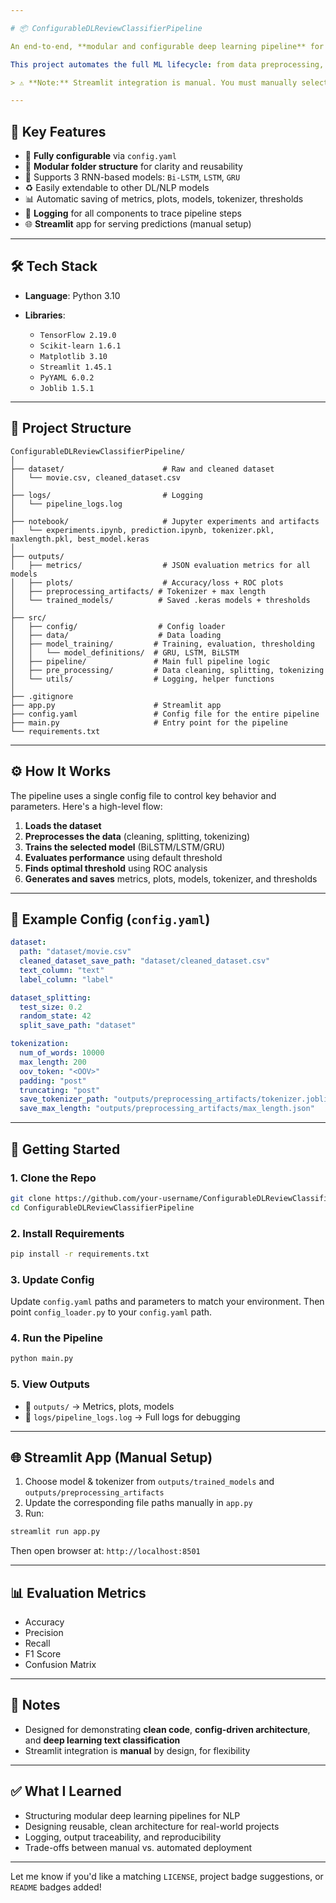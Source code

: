 ```yaml
---

# 📦 ConfigurableDLReviewClassifierPipeline

An end-to-end, **modular and configurable deep learning pipeline** for sentiment classification of movie reviews using RNN-based models — BiLSTM, LSTM, and GRU.

This project automates the full ML lifecycle: from data preprocessing, splitting, training, evaluation, saving outputs, and serving predictions manually via a Streamlit interface.

> ⚠️ **Note:** Streamlit integration is manual. You must manually select a model and update paths in `app.py`.

---
```


## 🎯 Key Features

* 🔧 **Fully configurable** via `config.yaml`
* 📁 **Modular folder structure** for clarity and reusability
* 🧠 Supports 3 RNN-based models: `Bi-LSTM`, `LSTM`, `GRU`
* ♻️ Easily extendable to other DL/NLP models
* 📊 Automatic saving of metrics, plots, models, tokenizer, thresholds
* 📝 **Logging** for all components to trace pipeline steps
* 🌐 **Streamlit** app for serving predictions (manual setup)

---

## 🛠️ Tech Stack

* **Language**: Python 3.10
* **Libraries**:

  * `TensorFlow 2.19.0`
  * `Scikit-learn 1.6.1`
  * `Matplotlib 3.10`
  * `Streamlit 1.45.1`
  * `PyYAML 6.0.2`
  * `Joblib 1.5.1`

---

## 📂 Project Structure

```
ConfigurableDLReviewClassifierPipeline/
│
├── dataset/                      # Raw and cleaned dataset
│   └── movie.csv, cleaned_dataset.csv
│
├── logs/                         # Logging
│   └── pipeline_logs.log
│
├── notebook/                     # Jupyter experiments and artifacts
│   └── experiments.ipynb, prediction.ipynb, tokenizer.pkl, maxlength.pkl, best_model.keras
│
├── outputs/
│   ├── metrics/                  # JSON evaluation metrics for all models
│   ├── plots/                    # Accuracy/loss + ROC plots
│   ├── preprocessing_artifacts/ # Tokenizer + max length
│   └── trained_models/          # Saved .keras models + thresholds
│
├── src/
│   ├── config/                  # Config loader
│   ├── data/                    # Data loading
│   ├── model_training/         # Training, evaluation, thresholding
│   │   └── model_definitions/  # GRU, LSTM, BiLSTM
│   ├── pipeline/               # Main full pipeline logic
│   ├── pre_processing/         # Data cleaning, splitting, tokenizing
│   └── utils/                  # Logging, helper functions
│
├── .gitignore
├── app.py                      # Streamlit app
├── config.yaml                 # Config file for the entire pipeline
├── main.py                     # Entry point for the pipeline
└── requirements.txt
```

---

## ⚙️ How It Works

The pipeline uses a single config file to control key behavior and parameters. Here's a high-level flow:

1. **Loads the dataset**
2. **Preprocesses the data** (cleaning, splitting, tokenizing)
3. **Trains the selected model** (BiLSTM/LSTM/GRU)
4. **Evaluates performance** using default threshold
5. **Finds optimal threshold** using ROC analysis
6. **Generates and saves** metrics, plots, models, tokenizer, and thresholds

---

## 🔁 Example Config (`config.yaml`)

```yaml
dataset:
  path: "dataset/movie.csv"
  cleaned_dataset_save_path: "dataset/cleaned_dataset.csv"
  text_column: "text"
  label_column: "label"

dataset_splitting:
  test_size: 0.2
  random_state: 42
  split_save_path: "dataset"

tokenization:
  num_of_words: 10000
  max_length: 200
  oov_token: "<OOV>"
  padding: "post"
  truncating: "post"
  save_tokenizer_path: "outputs/preprocessing_artifacts/tokenizer.joblib"
  save_max_length: "outputs/preprocessing_artifacts/max_length.json"
```

---

## 🚀 Getting Started

### 1. Clone the Repo

```bash
git clone https://github.com/your-username/ConfigurableDLReviewClassifierPipeline.git
cd ConfigurableDLReviewClassifierPipeline
```

### 2. Install Requirements

```bash
pip install -r requirements.txt
```

### 3. Update Config

Update `config.yaml` paths and parameters to match your environment.
Then point `config_loader.py` to your `config.yaml` path.

### 4. Run the Pipeline

```bash
python main.py
```

### 5. View Outputs

* 📁 `outputs/` → Metrics, plots, models
* 📁 `logs/pipeline_logs.log` → Full logs for debugging

---

## 🌐 Streamlit App (Manual Setup)

1. Choose model & tokenizer from `outputs/trained_models` and `outputs/preprocessing_artifacts`
2. Update the corresponding file paths manually in `app.py`
3. Run:

```bash
streamlit run app.py
```

Then open browser at: `http://localhost:8501`

---

## 📊 Evaluation Metrics

* Accuracy
* Precision
* Recall
* F1 Score
* Confusion Matrix

---

## 📌 Notes

* Designed for demonstrating **clean code**, **config-driven architecture**, and **deep learning text classification**
* Streamlit integration is **manual** by design, for flexibility

---

## ✅ What I Learned

* Structuring modular deep learning pipelines for NLP
* Designing reusable, clean architecture for real-world projects
* Logging, output traceability, and reproducibility
* Trade-offs between manual vs. automated deployment

---

Let me know if you'd like a matching `LICENSE`, project badge suggestions, or `README` badges added!

